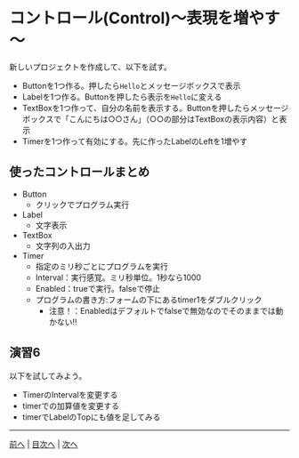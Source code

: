 # コントロール(Control)～表現を増やす～

新しいプロジェクトを作成して、以下を試す。

- Buttonを1つ作る。押したら`Hello`とメッセージボックスで表示
- Labelを1つ作る。Buttonを押したら表示を`Hello`に変える
- TextBoxを1つ作って、自分の名前を表示する。Buttonを押したらメッセージボックスで「こんにちは○○さん」（○○の部分はTextBoxの表示内容）と表示
- Timerを1つ作って有効にする。先に作ったLabelのLeftを1増やす

## 使ったコントロールまとめ

- Button
  - クリックでプログラム実行
- Label
  - 文字表示
- TextBox
  - 文字列の入出力
- Timer
  - 指定のミリ秒ごとにプログラムを実行
  - Interval：実行感覚。ミリ秒単位。1秒なら1000
  - Enabled：trueで実行。falseで停止
  - プログラムの書き方:フォームの下にあるtimer1をダブルクリック
    - 注意！：Enabledはデフォルトでfalseで無効なのでそのままでは動かない‼

## 演習6
以下を試してみよう。

- TimerのIntervalを変更する
- timerでの加算値を変更する
- timerでLabelのTopにも値を足してみる

---

[前へ](05.md) | [目次へ](README.md#%E7%9B%AE%E6%AC%A1) | [次へ](07.md)

